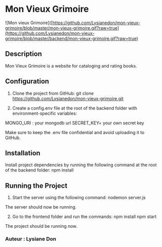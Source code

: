 # Mon Vieux Grimoire 
![Mon vieux Grimoire]([https://github.com/Lysianedon/mon-vieux-grimoire/blob/master/mon-vieux-grimoire.gif?raw=true](https://github.com/Lysianedon/mon-vieux-grimoire/blob/master/backend/mon-vieux-grimoire.gif?raw=true)

## Description
Mon Vieux Grimoire is a website for cataloging and rating books. 

## Configuration
1. Clone the project from GitHub:
git clone https://github.com/Lysianedon/mon-vieux-grimoire.git

2. Create a config.env file at the root of the backend folder with environment-specific variables:

MONGO_URI : your mongodb url
SECRET_KEY= your own secret key

Make sure to keep the .env file confidential and avoid uploading it to GitHub.

## Installation
Install project dependencies by running the following command at the root of the backend folder:
npm install

## Running the Project
1. Start the server using the following command: 
nodemon server.js

The server should now be running.

2. Go to the frontend folder and run the commands:
npm install
npm start

The project should be running now.

### Auteur : Lysiane Don
